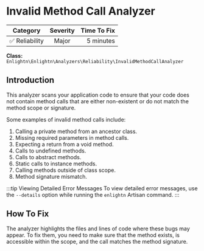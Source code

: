 # Invalid Method Call Analyzer

| Category       | Severity   | Time To Fix  |
| -------------  |:----------:| ------------:|
| :white_check_mark: Reliability | Major     | 5 minutes    |

**Class:** `Enlightn\Enlightn\Analyzers\Reliability\InvalidMethodCallAnalyzer`

## Introduction

This analyzer scans your application code to ensure that your code does not contain method calls that are either non-existent or do not match the method scope or signature.

Some examples of invalid method calls include:

1. Calling a private method from an ancestor class.
2. Missing required parameters in method calls.
3. Expecting a return from a void method.
4. Calls to undefined methods.
5. Calls to abstract methods.
6. Static calls to instance methods.
7. Calling methods outside of class scope.
8. Method signature mismatch.

:::tip Viewing Detailed Error Messages
To view detailed error messages, use the `--details` option while running the `enlightn` Artisan command.
:::

## How To Fix

The analyzer highlights the files and lines of code where these bugs may appear. To fix them, you need to make sure that the method exists, is accessible within the scope, and the call matches the method signature.